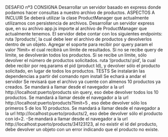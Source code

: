 
DESAFIO nº3
CONSIGNA
Desarrollar un servidor basado en express donde podamos hacer consultas a nuestro archivo de productos.
ASPECTOS A INCLUIR
Se deberá utilizar la clase ProductManager que actualmente utilizamos con persistencia de archivos.
Desarrollar un servidor express que, en su archivo app.js importe al archivo de ProductManager que actualmente tenemos.
El servidor debe contar con los siguientes endpoints:
ruta ‘/products’, la cual debe leer el archivo de productos y devolverlos dentro de un objeto. Agregar el soporte para recibir por query param el valor ?limit= el cual recibirá un límite de resultados. Si no se recibe query de límite, se devolverán todos los productos. Si se recibe un límite, sólo devolver el número de productos solicitados.
ruta ‘/products/:pid’, la cual debe recibir por req.params el pid (product Id), y devolver sólo el producto solicitado, en lugar de todos los productos.
TESTS
Se instalarán las dependencias a partir del comando npm install
Se echará a andar el servidor
Se revisará que el archivo ya cuente con almenos 10 productos ya creados.
Se mandará a llamar desde el navegador a la url http://localhost:puerto/products sin query, eso debe devolver todos los 10 productos.
Se mandará a llamar desde el navegador a la url http://localhost:puerto/products?limit=5 , eso debe devolver sólo los primeros 5 de los 10 productos.
Se mandará a llamar desde el navegador a la url http://localhost:puerto/products/2, eso debe devolver sólo el producto con id=2. -Se mandará a llamar desde el navegador a la url http://localhost:puerto/products/34123123, al no existir el id del producto, debe devolver un objeto con un error indicando que el producto no existe.